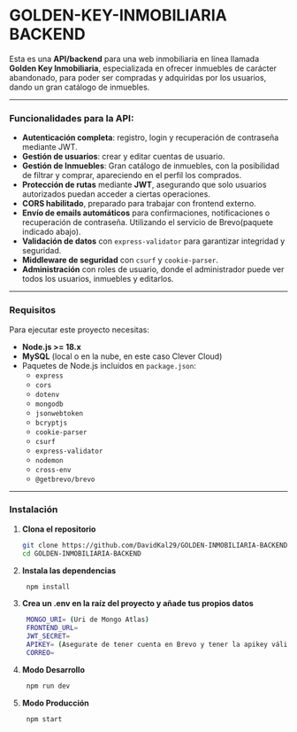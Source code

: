 # GOLDEN-KEY-INMOBILIARIA BACKEND

Esta es una **API/backend** para una web inmobiliaria en línea llamada **Golden Key Inmobiliaria**, especializada en ofrecer inmuebles de carácter abandonado, para poder ser compradas y adquiridas por los usuarios, dando un gran catálogo de inmuebles.

---

### Funcionalidades para la API:

- **Autenticación completa**: registro, login y recuperación de contraseña mediante JWT.
- **Gestión de usuarios**: crear y editar cuentas de usuario.
- **Gestión de Inmuebles**: Gran catálogo de inmuebles, con la posibilidad de filtrar y comprar, apareciendo en el perfil los comprados.
- **Protección de rutas** mediante **JWT**, asegurando que solo usuarios autorizados puedan acceder a ciertas operaciones.
- **CORS habilitado**, preparado para trabajar con frontend externo.
- **Envío de emails automáticos** para confirmaciones, notificaciones o recuperación de contraseña. Utilizando el servicio de Brevo(paquete indicado abajo).
- **Validación de datos** con `express-validator` para garantizar integridad y seguridad.
- **Middleware de seguridad** con `csurf` y `cookie-parser`.
- **Administración** con roles de usuario, donde el administrador puede ver todos los usuarios, inmuebles y editarlos.

---

### Requisitos

Para ejecutar este proyecto necesitas:

- **Node.js >= 18.x**
- **MySQL** (local o en la nube, en este caso Clever Cloud)
- Paquetes de Node.js incluidos en `package.json`:
  - `express`
  - `cors`
  - `dotenv`
  - `mongodb`
  - `jsonwebtoken`
  - `bcryptjs`
  - `cookie-parser`
  - `csurf`
  - `express-validator`
  - `nodemon`
  - `cross-env`
  - `@getbrevo/brevo`

---

### Instalación

1. **Clona el repositorio**  
   ```bash
   git clone https://github.com/DavidKal29/GOLDEN-INMOBILIARIA-BACKEND.git
   cd GOLDEN-INMOBILIARIA-BACKEND

2. **Instala las dependencias**  
   ```bash
    npm install

3. **Crea un .env en la raíz del proyecto y añade tus propios datos**
   ```bash
    MONGO_URI= (Uri de Mongo Atlas)
    FRONTEND_URL=
    JWT_SECRET=
    APIKEY= (Asegurate de tener cuenta en Brevo y tener la apikey válida)
    CORREO=


4. **Modo Desarrollo**
   ```bash
    npm run dev

5. **Modo Producción**
   ```bash
    npm start
 
